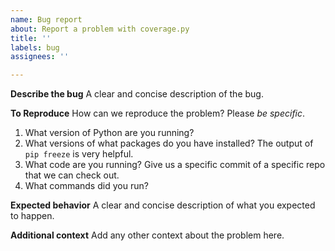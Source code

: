 ```yaml
---
name: Bug report
about: Report a problem with coverage.py
title: ''
labels: bug
assignees: ''

---
```


**Describe the bug**
A clear and concise description of the bug.

**To Reproduce**
How can we reproduce the problem?  Please *be specific*.
1. What version of Python are you running?
2. What versions of what packages do you have installed? The output of `pip freeze` is very helpful.
3. What code are you running?  Give us a specific commit of a specific repo that we can check out.
4. What commands did you run?

**Expected behavior**
A clear and concise description of what you expected to happen.

**Additional context**
Add any other context about the problem here.

